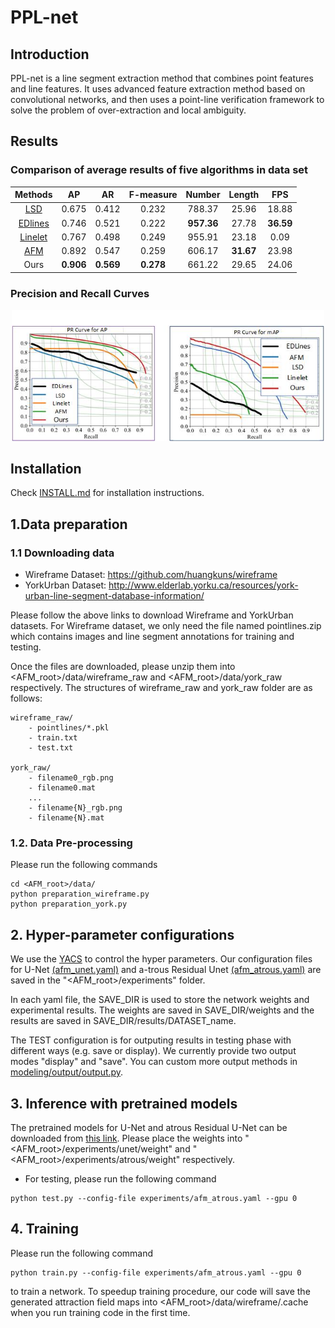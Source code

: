 # PPL-net

## Introduction
PPL-net is a line segment extraction method that combines point features and line features. It uses advanced feature extraction method based on convolutional networks, and then uses a point-line verification framework to solve the problem of over-extraction and local ambiguity.
<p align="center">
<p>

## Results

### Comparison of average results of five algorithms in data set

| Methods | AP | AR | F-measure| Number| Length| FPS|
|:-----:|:-----:|:-----:|:-----:|:-----:|:-----:|:-----:|
| [LSD](https://ieeexplore.ieee.org/document/4731268/) | 0.675 | 0.412 | 0.232| 788.37| 25.96| 18.88|
| [EDlines](https://ieeexplore.ieee.org/document/6116138) | 0.746 | 0.521 | 0.222 | **957.36** | 27.78 | **36.59** |
| [Linelet](https://ieeexplore.ieee.org/document/7926451)| 0.767 | 0.498 | 0.249| 955.91| 23.18| 0.09|
| [AFM](https://ieeexplore.ieee.org/document/8954315)| 0.892 | 0.547 | 0.259| 606.17| **31.67**| 23.98|
|Ours| **0.906** | **0.569** | **0.278**| 661.22| 29.65| 24.06|

### Precision and Recall Curves
<p align="center">
<img src="figures/PR curve.jpg"  width="500">
</p>

## Installation
Check [INSTALL.md](INSTALL.md) for installation instructions.


## 1.Data preparation
### 1.1 Downloading data
- Wireframe Dataset: https://github.com/huangkuns/wireframe
- YorkUrban Dataset: http://www.elderlab.yorku.ca/resources/york-urban-line-segment-database-information/

Please follow the above links to download Wireframe and YorkUrban datasets. For Wireframe dataset, we only need the file named pointlines.zip which contains images and line segment annotations for training and testing. 

Once the files are downloaded, please unzip them into <AFM_root>/data/wireframe_raw and <AFM_root>/data/york_raw  respectively. The structures of wireframe_raw and york_raw folder are as follows:
```
wireframe_raw/
    - pointlines/*.pkl
    - train.txt
    - test.txt

york_raw/
    - filename0_rgb.png
    - filename0.mat
    ...
    - filename{N}_rgb.png
    - filename{N}.mat
```

### 1.2. Data Pre-processing
Please run the following commands
```
cd <AFM_root>/data/
python preparation_wireframe.py
python preparation_york.py
```

## 2. Hyper-parameter configurations
We use the [YACS](https://github.com/rbgirshick/yacs) to control the hyper parameters. Our configuration files for U-Net [(afm_unet.yaml)](experiments/afm_unet.yaml) and a-trous Residual Unet [(afm_atrous.yaml)](experiments/afm_atrous.yaml) are saved in the "<AFM_root>/experiments" folder.

In each yaml file, the SAVE_DIR is used to store the network weights and experimental results. The weights are saved in SAVE_DIR/weights and the results are saved in SAVE_DIR/results/DATASET_name.

The TEST configuration is for outputing results in testing phase with different ways (e.g. save or display). We currently provide two output modes "display" and "save". 
You can custom more output methods in [modeling/output/output.py](modeling/output/output.py). 

## 3. Inference with pretrained models
The pretrained models for U-Net and atrous Residual U-Net can be downloaded from [this link](https://drive.google.com/file/d/1AnLWs91vQdsJm6jJhB7MAvbIIQc0hJL2/view?usp=sharing). Please place the weights into "<AFM_root>/experiments/unet/weight" and "<AFM_root>/experiments/atrous/weight" respectively. 

- For testing, please run the following command

```
python test.py --config-file experiments/afm_atrous.yaml --gpu 0
```


## 4. Training
Please run the following command 
```
python train.py --config-file experiments/afm_atrous.yaml --gpu 0
```
to train a network. To speedup training procedure, our code will save the generated attraction field maps into <AFM_root>/data/wireframe/.cache when you run training code in the first time.
```

